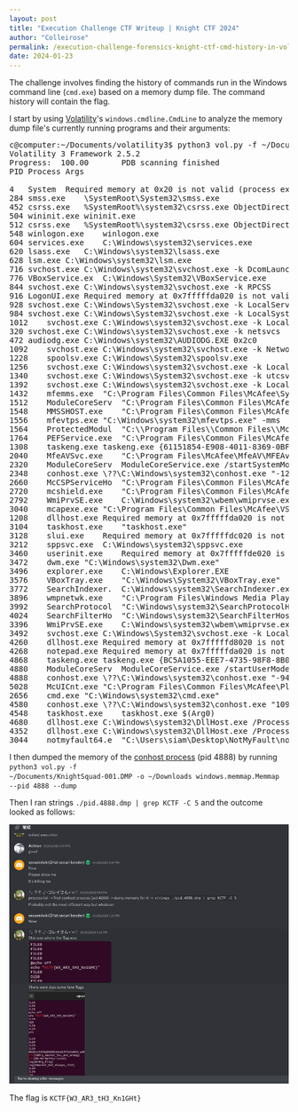 ```yaml
---
layout: post
title: "Execution Challenge CTF Writeup | Knight CTF 2024"
author: "Colleirose"
permalink: /execution-challenge-forensics-knight-ctf-cmd-history-in-volatility
date: 2024-01-23
---
```


The challenge involves finding the history of commands run in the Windows command line (<code>cmd.exe</code>) based on a memory dump file. The command history will contain the flag. 

I start by using <a href="https://github.com/volatilityfoundation/volatility" rel="nooopener">Volatility</a>'s <code>windows.cmdline.CmdLine</code> to analyze the memory dump file's currently running programs and their arguments:

<pre>
c@computer:~/Documents/volatility3$ python3 vol.py -f ~/Documents/KnightSquad-001.DMP windows.cmdline.CmdLine
Volatility 3 Framework 2.5.2
Progress:  100.00		PDB scanning finished                                
PID	Process	Args

4	System	Required memory at 0x20 is not valid (process exited?)
284	smss.exe	\SystemRoot\System32\smss.exe
452	csrss.exe	%SystemRoot%\system32\csrss.exe ObjectDirectory=\Windows SharedSection=1024,20480,768 Windows=On SubSystemType=Windows ServerDll=basesrv,1 ServerDll=winsrv:UserServerDllInitialization,3 ServerDll=winsrv:ConServerDllInitialization,2 ServerDll=sxssrv,4 ProfileControl=Off MaxRequestThreads=16
504	wininit.exe	wininit.exe
512	csrss.exe	%SystemRoot%\system32\csrss.exe ObjectDirectory=\Windows SharedSection=1024,20480,768 Windows=On SubSystemType=Windows ServerDll=basesrv,1 ServerDll=winsrv:UserServerDllInitialization,3 ServerDll=winsrv:ConServerDllInitialization,2 ServerDll=sxssrv,4 ProfileControl=Off MaxRequestThreads=16
548	winlogon.exe	winlogon.exe
604	services.exe	C:\Windows\system32\services.exe
620	lsass.exe	C:\Windows\system32\lsass.exe
628	lsm.exe	C:\Windows\system32\lsm.exe
716	svchost.exe	C:\Windows\system32\svchost.exe -k DcomLaunch
776	VBoxService.ex	C:\Windows\System32\VBoxService.exe
844	svchost.exe	C:\Windows\system32\svchost.exe -k RPCSS
916	LogonUI.exe	Required memory at 0x7fffffda020 is not valid (process exited?)
928	svchost.exe	C:\Windows\System32\svchost.exe -k LocalServiceNetworkRestricted
984	svchost.exe	C:\Windows\System32\svchost.exe -k LocalSystemNetworkRestricted
1012	svchost.exe	C:\Windows\system32\svchost.exe -k LocalService
320	svchost.exe	C:\Windows\system32\svchost.exe -k netsvcs
472	audiodg.exe	C:\Windows\system32\AUDIODG.EXE 0x2c0
1092	svchost.exe	C:\Windows\system32\svchost.exe -k NetworkService
1228	spoolsv.exe	C:\Windows\System32\spoolsv.exe
1256	svchost.exe	C:\Windows\system32\svchost.exe -k LocalServiceNoNetwork
1340	svchost.exe	C:\Windows\System32\svchost.exe -k utcsvc
1392	svchost.exe	C:\Windows\system32\svchost.exe -k LocalServiceAndNoImpersonation
1432	mfemms.exe	"C:\Program Files\Common Files\McAfee\SystemCore\mfemms.exe"
1512	ModuleCoreServ	"C:\Program Files\Common Files\McAfee\ModuleCore\ModuleCoreService.exe"
1548	MMSSHOST.exe	"C:\Program Files\Common Files\McAfee\MMSSHost\MMSSHOST.EXE" MMSCOM mcbootdelaystartsvc
1556	mfevtps.exe	"C:\Windows\system32\mfevtps.exe" -mms
1564	ProtectedModul	"C:\\Program Files\\Common Files\\McAfee\ModuleCore\\ProtectedModuleHost.exe"
1764	PEFService.exe	"C:\Program Files\Common Files\McAfee\PEF\CORE\PEFService.exe"
1308	taskeng.exe	taskeng.exe {61151854-E908-4011-8369-0BF6E7F82026}
2040	MfeAVSvc.exe	"C:\Program Files\McAfee\MfeAV\MFEAvSvc.exe"
2320	ModuleCoreServ	ModuleCoreService.exe /startSystemModeHosting=0_1_TIME_TO_DIE /sessionId=0 /groupId=1
2348	conhost.exe	\??\C:\Windows\system32\conhost.exe "-1209142271685361894-531425533-402668515-715241983-586801334-1893083562-2146092597
2660	McCSPServiceHo	"C:\Program Files\Common Files\McAfee\CSP\4.1.106.0\\McCSPServiceHost.exe"
2720	mcshield.exe	"C:\Program Files\Common Files\McAfee\AMCore\mcshield.exe"
2792	WmiPrvSE.exe	C:\Windows\system32\wbem\wmiprvse.exe
3040	mcapexe.exe	"C:\Program Files\Common Files\McAfee\VSCore_20_12\McApExe.exe"
1208	dllhost.exe	Required memory at 0x7fffffda020 is not valid (process exited?)
3104	taskhost.exe	"taskhost.exe"
3128	slui.exe	Required memory at 0x7fffffdc020 is not valid (process exited?)
3212	sppsvc.exe	C:\Windows\system32\sppsvc.exe
3460	userinit.exe	Required memory at 0x7fffffde020 is not valid (process exited?)
3472	dwm.exe	"C:\Windows\system32\Dwm.exe"
3496	explorer.exe	C:\Windows\Explorer.EXE
3576	VBoxTray.exe	"C:\Windows\System32\VBoxTray.exe" 
3772	SearchIndexer.	C:\Windows\system32\SearchIndexer.exe /Embedding
3896	wmpnetwk.exe	"C:\Program Files\Windows Media Player\wmpnetwk.exe"
3992	SearchProtocol	"C:\Windows\system32\SearchProtocolHost.exe" Global\UsGthrFltPipeMssGthrPipe_S-1-5-21-3042789274-2628191860-436916936-10011_ Global\UsGthrCtrlFltPipeMssGthrPipe_S-1-5-21-3042789274-2628191860-436916936-10011 1 -2147483646 "Software\Microsoft\Windows Search" "Mozilla/4.0 (compatible; MSIE 6.0; Windows NT; MS Search 4.0 Robot)" "C:\ProgramData\Microsoft\Search\Data\Temp\usgthrsvc" "DownLevelDaemon"  "1"
4024	SearchFilterHo	"C:\Windows\system32\SearchFilterHost.exe" 0 508 512 520 65536 516 
3396	WmiPrvSE.exe	C:\Windows\system32\wbem\wmiprvse.exe
3492	svchost.exe	C:\Windows\System32\svchost.exe -k LocalServicePeerNet
4260	dllhost.exe	Required memory at 0x7fffffd8020 is not valid (process exited?)
4268	notepad.exe	Required memory at 0x7fffffda020 is not valid (process exited?)
4868	taskeng.exe	taskeng.exe {BC5A1055-EEE7-4735-98F8-8B0CA5D54E41}
4880	ModuleCoreServ	ModuleCoreService.exe /startUserModeHosting=1_1_TIME_TO_DIE /sessionId=1 /groupId=1
4888	conhost.exe	\??\C:\Windows\system32\conhost.exe "-943315145667469034-835458599-11439838731992957646818159495-191605888-1892123205
5028	McUICnt.exe	"C:\Program Files\Common Files\McAfee\Platform\McUICnt.exe" /platui /runkey
2656	cmd.exe	"C:\Windows\system32\cmd.exe" 
4580	conhost.exe	\??\C:\Windows\system32\conhost.exe "1094193548945927055-9018413218307182252079099763-884703563-73234193-284509992
4548	taskhost.exe	taskhost.exe $(Arg0)
4680	dllhost.exe	C:\Windows\system32\DllHost.exe /Processid:{E10F6C3A-F1AE-4ADC-AA9D-2FE65525666E}
4352	dllhost.exe	C:\Windows\system32\DllHost.exe /Processid:{E10F6C3A-F1AE-4ADC-AA9D-2FE65525666E}
3044	notmyfault64.e	"C:\Users\siam\Desktop\NotMyFault\notmyfault64.exe"  /crash
</pre>

I then dumped the memory of the <a href="https://www.lifewire.com/conhost-exe-4158039">conhost process</a> (pid 4888) by running <code>python3 vol.py -f ~/Documents/KnightSquad-001.DMP -o ~/Downloads windows.memmap.Memmap --pid 4888 --dump</code>

Then I ran strings <code>./pid.4888.dmp | grep KCTF -C 5</code> and the outcome looked as follows:

![KCTF{W3_AR3_tH3_Kn1GHt}](/assets/img/execution%20forensics%20challenge%20output.png)

The flag is <code>KCTF{W3_AR3_tH3_Kn1GHt}</code>